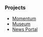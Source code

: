 ### Projects

* [Momentum](https://rolling-scopes-school.github.io/vigitory-JSFE2021Q3/momentum/)
* [Museum](https://rolling-scopes-school.github.io/vigitory-JSFE2021Q3/museum-dom/)
* [News Portal](https://vigitory-news-portal.netlify.app/)
